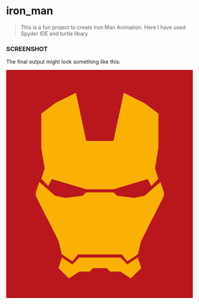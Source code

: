 # iron_man

> This is a fun project to create Iron Man Animation. Here I have used Spyder IDE and turtle libary

### SCREENSHOT

The final output might look something like this:

![image](https://github.com/developersview/iron_man/blob/master/ironman.png)
